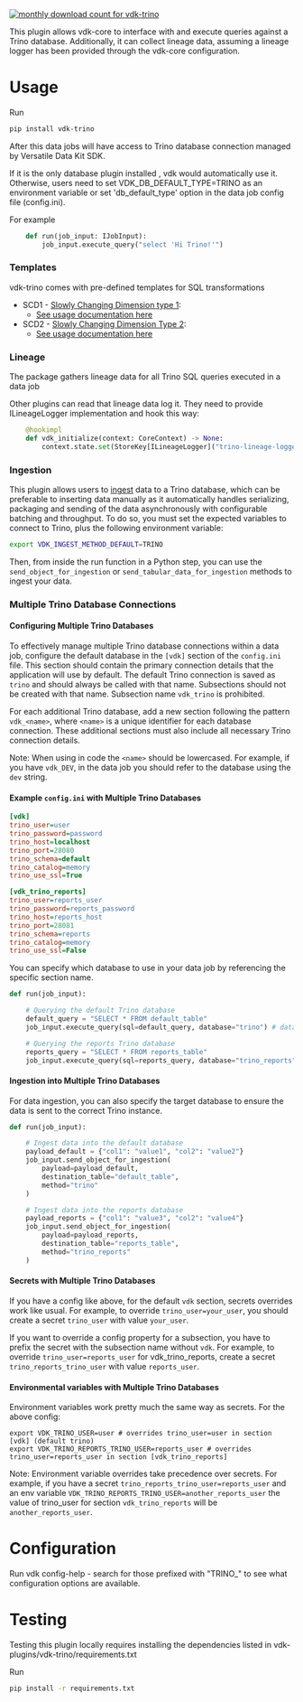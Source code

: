 <a href="https://pypistats.org/packages/vdk-trino" alt="Monthly Downloads">
        <img src="https://img.shields.io/pypi/dm/vdk-trino.svg" alt="monthly download count for vdk-trino"></a>

This plugin allows vdk-core to interface with and execute queries against a Trino database. Additionally, it can collect lineage data, assuming a lineage logger has been provided through the vdk-core configuration.


# Usage

Run
```bash
pip install vdk-trino
```

After this data jobs will have access to Trino database connection managed by Versatile Data Kit SDK.

If it is the only database plugin installed , vdk would automatically use it.
Otherwise, users need to set VDK_DB_DEFAULT_TYPE=TRINO as an environment variable or set 'db_default_type' option in the data job config file (config.ini).

For example

```python
    def run(job_input: IJobInput):
        job_input.execute_query("select 'Hi Trino!'")
```

### Templates

vdk-trino comes with pre-defined templates for SQL transformations

* SCD1 - [Slowly Changing Dimension type 1](https://en.wikipedia.org/wiki/Slowly_changing_dimension#Type_1:_overwrite):
  - [See usage documentation here](src/vdk/plugin/trino/templates/load/dimension/scd1/README.md)
* SCD2 - [Slowly Changing Dimension Type 2](https://en.wikipedia.org/wiki/Slowly_changing_dimension#Type_2:_add_new_row):
  - [See usage documentation here](src/vdk/plugin/trino/templates/load/dimension/scd2/README.md)

### Lineage

The package gathers lineage data for all Trino SQL queries executed in a data job

Other plugins can read that lineage data log it.
They need to provide ILineageLogger implementation and hook this way:
```python
    @hookimpl
    def vdk_initialize(context: CoreContext) -> None:
        context.state.set(StoreKey[ILineageLogger]("trino-lineage-logger"), MyLogger())
```

### Ingestion

This plugin allows users to [ingest](https://github.com/vmware/versatile-data-kit/blob/main/projects/vdk-core/src/vdk/api/job_input.py#L90) data to a Trino database, which can be preferable to inserting data manually as it automatically handles serializing, packaging and sending of the data asynchronously with configurable batching and throughput. To do so, you must set the expected variables to connect to Trino, plus the following environment variable:
```sh
export VDK_INGEST_METHOD_DEFAULT=TRINO
```

Then, from inside the run function in a Python step, you can use the `send_object_for_ingestion` or `send_tabular_data_for_ingestion` methods to ingest your data.

### Multiple Trino Database Connections

#### Configuring Multiple Trino Databases

To effectively manage multiple Trino database connections within a data job,
configure the default database in the `[vdk]` section of the `config.ini` file.
This section should contain the primary connection details that the application will use by default.
The default Trino connection is saved as `trino` and should always be called with that name.
Subsections should not be created with that name. Subsection name `vdk_trino` is prohibited.

For each additional Trino database, add a new section following the pattern `vdk_<name>`,
where `<name>` is a unique identifier for each database connection.
These additional sections must also include all necessary Trino connection details.

Note: When using in code the `<name>` should be lowercased.
For example, if you have `vdk_DEV`, in the data job you should refer to the database using the `dev` string.

#### Example `config.ini` with Multiple Trino Databases

```ini
[vdk]
trino_user=user
trino_password=password
trino_host=localhost
trino_port=28080
trino_schema=default
trino_catalog=memory
trino_use_ssl=True

[vdk_trino_reports]
trino_user=reports_user
trino_password=reports_password
trino_host=reports_host
trino_port=28081
trino_schema=reports
trino_catalog=memory
trino_use_ssl=False
```

You can specify which database to use in your data job by referencing the specific section name.

```python
def run(job_input):

    # Querying the default Trino database
    default_query = "SELECT * FROM default_table"
    job_input.execute_query(sql=default_query, database="trino") # database option can be omitted

    # Querying the reports Trino database
    reports_query = "SELECT * FROM reports_table"
    job_input.execute_query(sql=reports_query, database="trino_reports") # database is mandatory; if omitted query will be executed against default db
```

#### Ingestion into Multiple Trino Databases

For data ingestion, you can also specify the target database to ensure the data is sent to the correct Trino instance.

```python
def run(job_input):

    # Ingest data into the default database
    payload_default = {"col1": "value1", "col2": "value2"}
    job_input.send_object_for_ingestion(
        payload=payload_default,
        destination_table="default_table",
        method="trino"
    )

    # Ingest data into the reports database
    payload_reports = {"col1": "value3", "col2": "value4"}
    job_input.send_object_for_ingestion(
        payload=payload_reports,
        destination_table="reports_table",
        method="trino_reports"
    )
```

#### Secrets with Multiple Trino Databases

If you have a config like above, for the default `vdk` section, secrets overrides work like usual.
For example, to override `trino_user=your_user`, you should create a secret `trino_user` with value `your_user`.

If you want to override a config property for a subsection, you have to prefix the secret
with the subsection name without `vdk`.
For example, to override `trino_user=reports_user` for vdk_trino_reports,
create a secret `trino_reports_trino_user` with value `reports_user`.

#### Environmental variables with Multiple Trino Databases

Environment variables work pretty much the same way as secrets. For the above config:
```shell
export VDK_TRINO_USER=user # overrides trino_user=user in section [vdk] (default trino)
export VDK_TRINO_REPORTS_TRINO_USER=reports_user # overrides trino_user=reports_user in section [vdk_trino_reports]
```

Note: Environment variable overrides take precedence over secrets.
For example, if you have a secret `trino_reports_trino_user=reports_user`
and an env variable `VDK_TRINO_REPORTS_TRINO_USER=another_reports_user` the value of
trino_user for section `vdk_trino_reports` will be `another_reports_user`.

# Configuration

Run vdk config-help - search for those prefixed with "TRINO_" to see what configuration options are available.

# Testing

Testing this plugin locally requires installing the dependencies listed in vdk-plugins/vdk-trino/requirements.txt

Run
```bash
pip install -r requirements.txt
```
